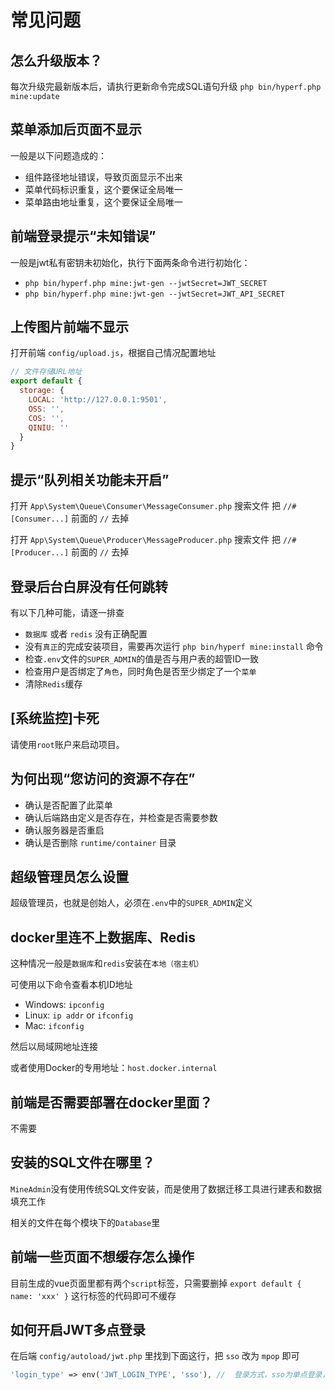 # 常见问题

## 怎么升级版本？
每次升级完最新版本后，请执行更新命令完成SQL语句升级 `php bin/hyperf.php mine:update`

## 菜单添加后页面不显示
一般是以下问题造成的：
- 组件路径地址错误，导致页面显示不出来
- 菜单代码标识重复，这个要保证全局唯一
- 菜单路由地址重复，这个要保证全局唯一

## 前端登录提示“未知错误”
一般是jwt私有密钥未初始化，执行下面两条命令进行初始化：
- `php bin/hyperf.php mine:jwt-gen --jwtSecret=JWT_SECRET`
- `php bin/hyperf.php mine:jwt-gen --jwtSecret=JWT_API_SECRET`

## 上传图片前端不显示
打开前端 `config/upload.js`，根据自己情况配置地址
```js
// 文件存储URL地址
export default {
  storage: {
    LOCAL: 'http://127.0.0.1:9501',
    OSS: '',
    COS: '',
    QINIU: ''
  }
}
```

## 提示“队列相关功能未开启”
打开 `App\System\Queue\Consumer\MessageConsumer.php`
搜索文件 把 `//#[Consumer...]` 前面的 `//` 去掉

打开 `App\System\Queue\Producer\MessageProducer.php`
搜索文件 把 `//#[Producer...]` 前面的 `//` 去掉

## 登录后台白屏没有任何跳转
有以下几种可能，请逐一排查
- `数据库` 或者 `redis` 没有正确配置
- 没有`真正`的完成安装项目，需要再次运行 `php bin/hyperf mine:install` 命令
- 检查`.env`文件的`SUPER_ADMIN`的值是否与用户表的超管ID一致
- 检查用户是否绑定了`角色`，同时角色是否至少绑定了一个`菜单`
- 清除`Redis`缓存

## [系统监控]卡死
请使用`root`账户来启动项目。

## 为何出现“您访问的资源不存在”
- 确认是否配置了此菜单
- 确认后端路由定义是否存在，并检查是否需要参数
- 确认服务器是否重启
- 确认是否删除 `runtime/container` 目录

## 超级管理员怎么设置
超级管理员，也就是创始人，必须在`.env`中的`SUPER_ADMIN`定义

## docker里连不上数据库、Redis
这种情况一般是`数据库`和`redis`安装在`本地（宿主机）`

可使用以下命令查看本机ID地址
- Windows: `ipconfig`
- Linux: `ip addr` or `ifconfig`
- Mac: `ifconfig`

然后以局域网地址连接

或者使用Docker的专用地址：`host.docker.internal`

## 前端是否需要部署在docker里面？
不需要

## 安装的SQL文件在哪里？
`MineAdmin`没有使用传统SQL文件安装，而是使用了数据迁移工具进行建表和数据填充工作

相关的文件在每个模块下的`Database`里

## 前端一些页面不想缓存怎么操作
目前生成的vue页面里都有两个`script`标签，只需要删掉 `export default { name: 'xxx' }` 这行标签的代码即可不缓存

## 如何开启JWT多点登录
在后端 `config/autoload/jwt.php` 里找到下面这行，把 `sso` 改为 `mpop` 即可
```php
'login_type' => env('JWT_LOGIN_TYPE', 'sso'), //  登录方式，sso为单点登录，mpop为多点登录
```
